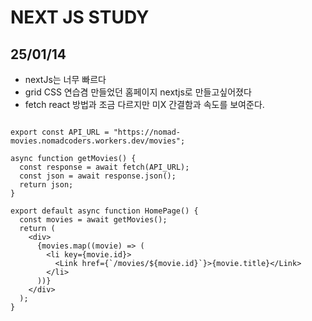 # NEXT JS STUDY

<h2>25/01/14</h2>

- nextJs는 너무 빠르다
- grid CSS 연습겸 만들었던 홈페이지 nextjs로 만들고싶어졌다
- fetch react 방법과 조금 다르지만 미X 간결함과 속도를 보여준다.

```

export const API_URL = "https://nomad-movies.nomadcoders.workers.dev/movies";

async function getMovies() {
  const response = await fetch(API_URL);
  const json = await response.json();
  return json;
}

export default async function HomePage() {
  const movies = await getMovies();
  return (
    <div>
      {movies.map((movie) => (
        <li key={movie.id}>
          <Link href={`/movies/${movie.id}`}>{movie.title}</Link>
        </li>
      ))}
    </div>
  );
}

```
